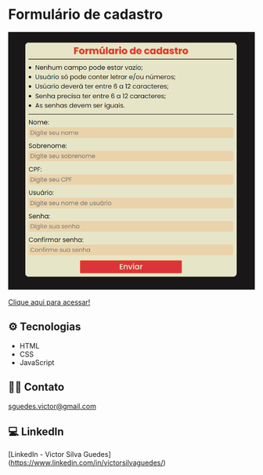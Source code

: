 # Formulário de cadastro

![preview](.github/formularioCadastro.png)

[Clique aqui para acessar!](https://victorsilvaguedes.github.io/formCadastro/)

## ⚙ Tecnologias

- HTML
- CSS
- JavaScript

## 👨‍💻 Contato

sguedes.victor@gmail.com

## 💻 LinkedIn

[LinkedIn - Victor Silva Guedes] (https://www.linkedin.com/in/victorsilvaguedes/)

